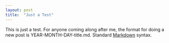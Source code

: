 ```yaml
---
layout: post
title:  "Just a Test"
---
```


This is just a test. For anyone coming along after me, the format for doing a new post is YEAR-MONTH-DAY-title.md. Standard [Markdown](https://gist.github.com/roachhd/779fa77e9b90fe945b0c) syntax. 
